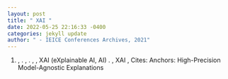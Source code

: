 ```yaml
--- 
layout: post 
title: " XAI " 
date: 2022-05-25 22:16:33 -0400 
categories: jekyll update 
author: " - IEICE Conferences Archives, 2021" 
--- 
```

1. , . , . , , XAI (eXplainable AI, AI) . , XAI , Cites: Anchors: High-Precision Model-Agnostic Explanations